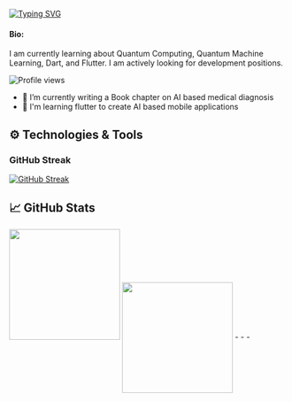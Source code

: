 [![Typing SVG](https://readme-typing-svg.herokuapp.com?color=15485F&center=true&vCenter=true&lines=Hi+there%2C+I'm+Yeasir+Arefin+Tusher)](http://yeasirarefin.com)
#### Bio:
I am currently learning  about Quantum Computing, Quantum Machine Learning, Dart, and
Flutter. I am actively looking for development positions.

![Profile views](https://gpvc.arturio.dev/shishir2sr)

- 🌱 I’m currently writing a Book chapter on AI based medical diagnosis
- 👯 I'm learning flutter to create AI based mobile applications





## ⚙️ Technologies & Tools
### GitHub Streak
[![GitHub Streak](https://github-readme-streak-stats.herokuapp.com/?user=shishir2sr)](http://yeasirarefin.com)

## &#x1f4c8; GitHub Stats

<img height="200" src="https://github-readme-stats.vercel.app/api?username=shishir2sr&count_private=true" />

<img align="center" height="200" src="https://github-profile-trophy.vercel.app/?username=shishir2sr&count_private=true"/>
-
-
-
